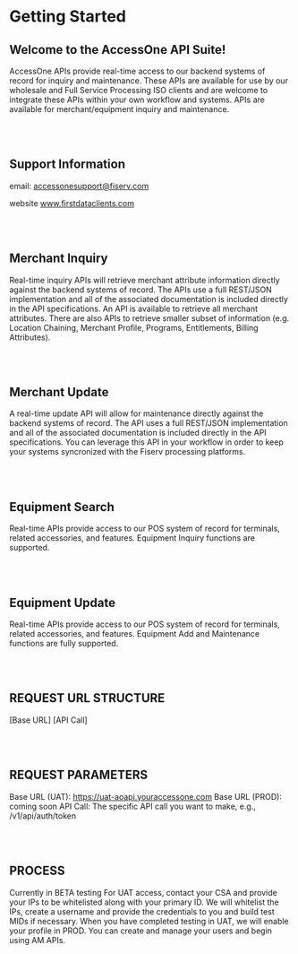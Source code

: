 # Getting Started
 
## Welcome to the AccessOne API Suite!
AccessOne APIs provide real-time access to our backend systems of record for inquiry and maintenance. These APIs are available for use by our wholesale and Full Service Processing ISO clients and are welcome to integrate these APIs within your own workflow and systems. APIs are available for merchant/equipment inquiry and maintenance.
 
<br><br>

## Support Information
email: accessonesupport@fiserv.com
 
website www.firstdataclients.com
 
<br><br>

## Merchant Inquiry
Real-time inquiry APIs will retrieve merchant attribute information directly against the backend systems of record.  The APIs use a full REST/JSON implementation and all of the associated documentation is included directly in the API specifications.  An API is available to retrieve all merchant attributes.  There are also APIs to retrieve smaller subset of information (e.g. Location Chaining, Merchant Profile, Programs, Entitlements, Billing Attributes).
 
<br><br>

## Merchant Update
A real-time update API will allow for maintenance directly against the backend systems of record.  The API uses a full REST/JSON implementation and all of the associated documentation is included directly in the API specifications.  You can leverage this API in your workflow in order to keep your systems syncronized with the Fiserv processing platforms.
 
<br><br>

## Equipment Search
Real-time APIs provide access to our POS system of record for terminals, related accessories, and features.  Equipment Inquiry functions are supported.

<br><br>

## Equipment Update
Real-time APIs provide access to our POS system of record for terminals, related accessories, and features.  Equipment Add and Maintenance functions are fully supported.

<br><br>

## REQUEST URL STRUCTURE
	
[Base URL] [API Call]

<br><br>

## REQUEST PARAMETERS
	
Base URL (UAT): https://uat-aoapi.youraccessone.com
Base URL (PROD): coming soon
API Call: The specific API call you want to make, e.g., /v1/api/auth/token

<br><br>

## PROCESS

Currently in BETA testing
For UAT access, contact your CSA and provide your IPs to be whitelisted along with your primary ID.
We will whitelist the IPs, create a username and provide the credentials to you and build test MIDs if necessary.
When you have completed testing in UAT, we will enable your profile in PROD.
You can create and manage your users and begin using AM APIs.

